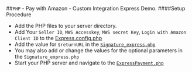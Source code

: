 ##`PHP` - Pay with Amazon - Custom Integration Express Demo. 
####Setup Procedure
* Add the PHP files to your server directory.
* Add Your `Seller ID`, `MWS Accesskey`, `MWS secret Key`, `Login with Amazon Client ID` to the [Express.config.php](https://github.com/amzn/pay-with-amazon-express-demo/tree/master/php/Express.config.php)
* Add the value for `$returnURL` in the [`Signature_express.php`](https://github.com/amzn/pay-with-amazon-express-demo/tree/master/php/Signature_express.php)
* You may also add or change the values for the optional parameters in the `Signature_express.php`
* Start your PHP server and navigate to the [`ExpressPayment.php`](https://github.com/amzn/pay-with-amazon-express-demo/tree/master/php/ExpressPayment.php)
